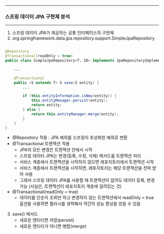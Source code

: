 -----
### 스프링 데이터 JPA 구현체 분석
-----
1. 스프링 데이터 JPA가 제공하는 공통 인터페이스의 구현체
2. org.springframework.data.jpa.repository.support.SimpleJpaRepository
```java

@Repository
@Transactional(readOnly = true)
public class SimpleJpaRepository<T, ID> implements JpaRepositoryImplementation<T, ID> {

    ...

    @Transactional
    public <S extends T> S save(S entity) {
        ...

        if (this.entityInformation.isNew(entity)) {
            this.entityManager.persist(entity);
            return entity;
        } else {
            return this.entityManager.merge(entity);
        }
    }
}
```
  - @Repository 적용 : JPA 예외를 스프링이 추상화한 예외로 변환
  - @Transactional 트랜잭션 적용
    + JPA의 모든 변경은 트랜잭션 안에서 시작
    + 스프링 데이터 JPA는 변경(등록, 수정, 삭제) 메서드를 트랜잭션 처리
    + 서비스 계층에서 트랜잭션을 시작하지 않으면 레포지토리에서 트랜잭션 시작
    + 서비스 계층에서 트랜잭션을 시작하면, 레포지토리는 해당 트랜잭션을 전파 받아 사용
    + 그래서 스프링 데이터 JPA를 사용할 때 트랜잭션이 없어도 데이터 등록, 변경 가능 (사실은, 트랜잭션이 레포지토리 계층에 걸려있는 것)
  - @Transactional(readOnly = true)
    + 데이터를 단순히 조회만 하고 변경하지 않는 트랜잭션에서 readOnly = true 옵션을 사용하면 플러시를 생략해서 약간의 성능 향상을 얻을 수 있음

3. save() 메서드
   - 새로운 엔티티면 저장(persist)
   - 새로운 엔티티가 아니면 병합(merge)
